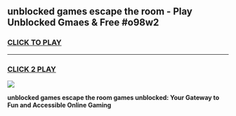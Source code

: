 
## unblocked games escape the room - Play Unblocked Gmaes & Free #o98w2
<h3>
<a href="https://news.freeplayer.one?title=unblocked_games_escape_the_room&ref=24F">CLICK TO PLAY</a></h3>
<hr>

<h3>
<a href="https://news.freeplayer.one?title=unblocked_games_escape_the_room&ref=24F">CLICK 2 PLAY</a>
  
</h3>

<a href="https://news.freeplayer.one?title=unblocked_games_escape_the_room&ref=24F/"><img src="https://clearcache.store/games.png"></a>


**unblocked games escape the room games unblocked: Your Gateway to Fun and Accessible Online Gaming**
